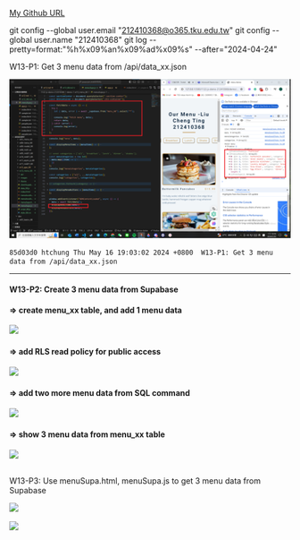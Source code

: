 [My Github URL](https://github.com/github212410368/1122-js-demo-212410368.git)

git config --global user.email "212410368@o365.tku.edu.tw"
git config --global user.name "212410368"
git log --pretty=format:"%h%x09%an%x09%ad%x09%s" --after="2024-04-24"

W13-P1: Get 3 menu data from /api/data_xx.json

![](w13-p1.png)

```
85d03d0 htchung Thu May 16 19:03:02 2024 +0800  W13-P1: Get 3 menu data from /api/data_xx.json
```

---

#### W13-P2: Create 3 menu data from Supabase

#### => create menu_xx table, and add 1 menu data

![](w13-p2-1.png)

#### => add RLS read policy for public access

![](w13-p2-2.png)

#### => add two more menu data from SQL command

![](w13-p2-3.png)

#### => show 3 menu data from menu_xx table

![](w13-p2-4.png)

```

```

W13-P3: Use menuSupa.html, menuSupa.js to get 3 menu data from Supabase

![](w13-p3-1.png)

![](w13-p3-2.png)

```

```
